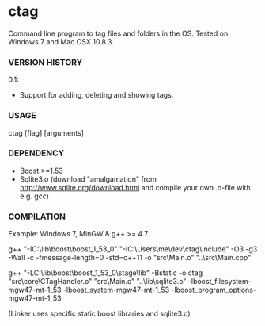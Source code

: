 ctag
====

Command line program to tag files and folders in the OS. Tested on Windows 7 and Mac OSX 10.8.3.

### VERSION HISTORY 
0.1:
- Support for adding, deleting and showing tags.

### USAGE 
ctag [flag] [arguments]

### DEPENDENCY
- Boost >=1.53
- Sqlite3.o (download "amalgamation" from http://www.sqlite.org/download.html and compile your own .o-file with e.g. gcc)

### COMPILATION
Example: Windows 7, MinGW & g++ >= 4.7

g++ "-IC:\\lib\\boost\\boost_1_53_0" "-IC:\\Users\\me\\dev\\ctag\\include" -O3 -g3 -Wall -c -fmessage-length=0 -std=c++11 -o "src\\Main.o" "..\\src\\Main.cpp"
 
g++ "-LC:\\lib\\boost\\boost_1_53_0\\stage\\lib" -Bstatic -o ctag "src\\core\\CTagHandler.o" "src\\Main.o" "..\\lib\\sqlite3.o" -lboost_filesystem-mgw47-mt-1_53 -lboost_system-mgw47-mt-1_53 -lboost_program_options-mgw47-mt-1_53

(Linker uses specific static boost libraries and sqlite3.o)
 
